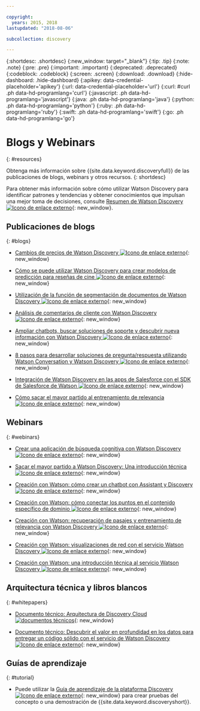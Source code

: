 ```yaml
---

copyright:
  years: 2015, 2018
lastupdated: "2018-08-06"

subcollection: discovery

---
```


{:shortdesc: .shortdesc}
{:new_window: target="_blank"}
{:tip: .tip}
{:note: .note}
{:pre: .pre}
{:important: .important}
{:deprecated: .deprecated}
{:codeblock: .codeblock}
{:screen: .screen}
{:download: .download}
{:hide-dashboard: .hide-dashboard}
{:apikey: data-credential-placeholder='apikey'} 
{:url: data-credential-placeholder='url'}
{:curl: #curl .ph data-hd-programlang='curl'}
{:javascript: .ph data-hd-programlang='javascript'}
{:java: .ph data-hd-programlang='java'}
{:python: .ph data-hd-programlang='python'}
{:ruby: .ph data-hd-programlang='ruby'}
{:swift: .ph data-hd-programlang='swift'}
{:go: .ph data-hd-programlang='go'}

# Blogs y Webinars
{: #resources}

Obtenga más información sobre {{site.data.keyword.discoveryfull}} de las publicaciones de blogs, webinars y otros recursos.
{: shortdesc}

Para obtener más información sobre cómo utilizar Watson Discovery para identificar patrones y tendencias y obtener conocimientos que impulsan una mejor toma de decisiones, consulte [Resumen de Watson Discovery ![Icono de enlace externo](../../icons/launch-glyph.svg "Icono de enlace externo")](http://ibm.biz/wds_architecture){: new_window}.

## Publicaciones de blogs
{: #blogs}

- [Cambios de precios de Watson Discovery ![Icono de enlace externo](../../icons/launch-glyph.svg "Icono de enlace externo")](https://www.ibm.com/blogs/bluemix/2018/06/pricing-changes-watson-discovery/){: new_window}

- [Cómo se puede utilizar Watson Discovery para crear modelos de predicción para reseñas de cine ![Icono de enlace externo](../../icons/launch-glyph.svg "Icono de enlace externo")](https://www.topcoder.com/blog/how-ibm-discovery-can-be-used-to-build-prediction-models-for-movie-reviews/){: new_window}

- [Utilización de la función de segmentación de documentos de Watson Discovery ![Icono de enlace externo](../../icons/launch-glyph.svg "Icono de enlace externo")](https://medium.com/ibm-watson/using-ibm-watson-discoverys-new-document-segmentation-feature-7a58b44d32c2){: new_window}

- [Análisis de comentarios de cliente con Watson Discovery ![Icono de enlace externo](../../icons/launch-glyph.svg "Icono de enlace externo")](https://developer.ibm.com/code/2018/04/02/analyzing-customer-feedback-watson-discovery/){: new_window}

- [Ampliar chatbots, buscar soluciones de soporte y descubrir nueva información con Watson Discovery ![Icono de enlace externo](../../icons/launch-glyph.svg "Icono de enlace externo")](https://developer.ibm.com/dwblog/2018/watson-discovery-customer-support/){: new_window}

- [8 pasos para desarrollar soluciones de pregunta/respuesta utilizando Watson Conversation y Watson Discovery ![Icono de enlace externo](../../icons/launch-glyph.svg "Icono de enlace externo")](https://developer.ibm.com/dwblog/2017/best-practices-developing-question-answer-solutions-watson-conversation-discovery/){: new_window}

- [Integración de Watson Discovery en las apps de Salesforce con el SDK de Salesforce de Watson ![Icono de enlace externo](../../icons/launch-glyph.svg "Icono de enlace externo")](https://developer.ibm.com/dwblog/2017/watson-discovery-apex-sdk-salesforce/){: new_window}

- [Cómo sacar el mayor partido al entrenamiento de relevancia ![Icono de enlace externo](../../icons/launch-glyph.svg "Icono de enlace externo")](https://developer.ibm.com/dwblog/2017/get-relevancy-training/){: new_window}

## Webinars
{: #webinars}

- [Crear una aplicación de búsqueda cognitiva con Watson Discovery ![Icono de enlace externo](../../icons/launch-glyph.svg "Icono de enlace externo")](https://youtu.be/rlWvyV7vGc8){: new_window}

- [Sacar el mayor partido a Watson Discovery: Una introducción técnica ![Icono de enlace externo](../../icons/launch-glyph.svg "Icono de enlace externo")](https://youtu.be/icg-FrywTbk){: new_window}

- [Creación con Watson: cómo crear un chatbot con Assistant y Discovery ![Icono de enlace externo](../../icons/launch-glyph.svg "Icono de enlace externo")](https://www.youtube.com/watch?v=0zMM0lfIdnI&list=PLZDyxLlNKRY_GJskIreh9sQgExJ4z8oZO&index=7&t=0s){: new_window}

- [Creación con Watson: cómo conectar los puntos en el contenido específico de dominio ![Icono de enlace externo](../../icons/launch-glyph.svg "Icono de enlace externo")](https://www.youtube.com/watch?v=iZcO0pAHYlE&list=PLZDyxLlNKRY_GJskIreh9sQgExJ4z8oZO&index=8&t=0s){: new_window}

- [Creación con Watson: recuperación de pasajes y entrenamiento de relevancia con Watson Discovery ![Icono de enlace externo](../../icons/launch-glyph.svg "Icono de enlace externo")](https://www.youtube.com/watch?v=8BiuQKPQZJk&list=PLZDyxLlNKRY_GJskIreh9sQgExJ4z8oZO&index=9&t=0s){: new_window}

- [Creación con Watson: visualizaciones de red con el servicio Watson Discovery ![Icono de enlace externo](../../icons/launch-glyph.svg "Icono de enlace externo")](https://www.youtube.com/watch?v=pcNwV9prfmY&list=PLZDyxLlNKRY_GJskIreh9sQgExJ4z8oZO&index=10&t=0s){: new_window}

- [Creación con Watson: una introducción técnica al servicio Watson Discovery ![Icono de enlace externo](../../icons/launch-glyph.svg "Icono de enlace externo")](https://www.youtube.com/watch?v=FikHwoJ6_FE&list=PLZDyxLlNKRY_GJskIreh9sQgExJ4z8oZO&index=11&t=417s){: new_window}

## Arquitectura técnica y libros blancos
{: #whitepapers}

- [Documento técnico: Arquitectura de Discovery Cloud ![documentos técnicos](../../icons/launch-glyph.svg "documentos técnicos")](http://ibm.biz/discovery_advantage_paper){: new_window}

- [Documento técnico: Descubrir el valor en profundidad en los datos para entregar un código sólido con el servicio de Watson Discovery ![Icono de enlace externo](../../icons/launch-glyph.svg "Icono de enlace externo")](https://www.ibm.com/watson/whitepaper/discovery/){: new_window}

## Guías de aprendizaje
{: #tutorial}

- Puede utilizar la [Guía de aprendizaje de la plataforma Discovery ![Icono de enlace externo](../../icons/launch-glyph.svg "Icono de enlace externo")](https://www.ibm.com/cloud/garage/tutorials/ibm-watson-ilab-demos/discovery-platform-tutorial/){: new_window} para crear pruebas del concepto o una demostración de {{site.data.keyword.discoveryshort}}.
